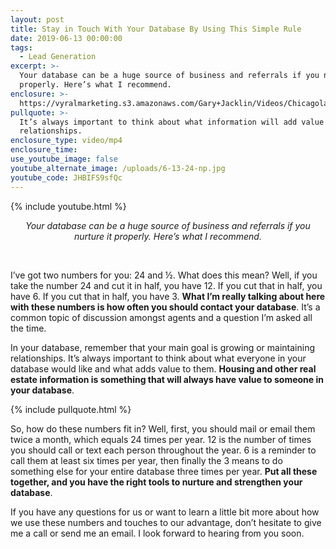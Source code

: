 ```yaml
---
layout: post
title: Stay in Touch With Your Database By Using This Simple Rule
date: 2019-06-13 00:00:00
tags:
  - Lead Generation
excerpt: >-
  Your database can be a huge source of business and referrals if you nurture it
  properly. Here’s what I recommend.
enclosure: >-
  https://vyralmarketing.s3.amazonaws.com/Gary+Jacklin/Videos/Chicagoland+Real+Estate+-+Stay+in+Touch+With+Your+Database+By+Using+This+Simple+Rule.mp4
pullquote: >-
  It’s always important to think about what information will add value to your
  relationships.
enclosure_type: video/mp4
enclosure_time:
use_youtube_image: false
youtube_alternate_image: /uploads/6-13-24-np.jpg
youtube_code: JHBIFS9sfQc
---
```


{% include youtube.html %}

<center><em>Your database can be a huge source of business and referrals if you nurture it properly. Here&rsquo;s what I recommend.</em></center>

&nbsp;

I’ve got two numbers for you: 24 and ½. What does this mean? Well, if you take the number 24 and cut it in half, you have 12. If you cut that in half, you have 6. If you cut that in half, you have 3. **What I’m really talking about here with these numbers is how often you should contact your database**. It’s a common topic of discussion amongst agents and a question I’m asked all the time.

In your database, remember that your main goal is growing or maintaining relationships. It’s always important to think about what everyone in your database would like and what adds value to them. **Housing and other real estate information is something that will always have value to someone in your database**.

{% include pullquote.html %}

So, how do these numbers fit in? Well, first, you should mail or email them twice a month, which equals 24 times per year. 12 is the number of times you should call or text each person throughout the year. 6 is a reminder to call them at least six times per year, then finally the 3 means to do something else for your entire database three times per year. **Put all these together, and you have the right tools to nurture and strengthen your database**.

If you have any questions for us or want to learn a little bit more about how we use these numbers and touches to our advantage, don’t hesitate to give me a call or send me an email. I look forward to hearing from you soon.
